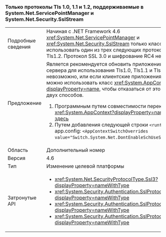 ### <a name="only-tls-10-11-and-12-protocols-supported-in-systemnetservicepointmanager-and-systemnetsecuritysslstream"></a>Только протоколы Tls 1.0, 1.1 и 1.2, поддерживаемые в System.Net.ServicePointManager и System.Net.Security.SslStream

|   |   |
|---|---|
|Подробные сведения|Начиная с .NET Framework 4.6 <xref:System.Net.ServicePointManager> и <xref:System.Net.Security.SslStream> только классы могут использовать один из трех следующих протоколов: Tls1.0, Tls1.1 и Tls1.2. Протокол SSL 3.0 и шифрование RC4 не поддерживаются.|
|Предложение|Является рекомендуется обновить приложения на стороне сервера для использования Tls1.0, Tls1.1 и Tls1.2. Если это невозможно, или если клиентские приложения не работают, можно использовать класс <xref:System.AppContext?displayProperty=name>, чтобы отказаться от этой функции одним из двух способов.<ol><li>Программным путем совместимости переключается <xref:System.AppContext?displayProperty=name>, как описано [здесь](http://blogs.msdn.com/b/dotnet/archive/2015/04/29/net-announcements-at-build-2015.aspx#dotnet46)</li><li>Путем добавления следующей строки <code>&lt;runtime&gt;</code> раздел файла app.config: <code>&lt;AppContextSwitchOverrides value=&quot;Switch.System.Net.DontEnableSchUseStrongCrypto=true&quot;/&gt;</code>;</li></ol>|
|Область|Дополнительный номер|
|Версия|4.6|
|Тип|Изменение целевой платформы|
|Затронутые API|<ul><li><xref:System.Net.SecurityProtocolType.Ssl3?displayProperty=nameWithType></li><li><xref:System.Security.Authentication.SslProtocols.None?displayProperty=nameWithType></li><li><xref:System.Security.Authentication.SslProtocols.Ssl2?displayProperty=nameWithType></li><li><xref:System.Security.Authentication.SslProtocols.Ssl3?displayProperty=nameWithType></li></ul>|

